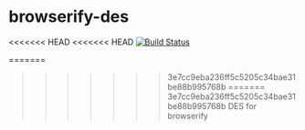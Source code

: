 browserify-des
===

<<<<<<< HEAD
<<<<<<< HEAD
[![Build Status](https://travis-ci.org/crypto-browserify/browserify-des.svg)](https://travis-ci.org/crypto-browserify/browserify-des)

=======
>>>>>>> 3e7cc9eba236ff5c5205c34bae31be88b995768b
=======
>>>>>>> 3e7cc9eba236ff5c5205c34bae31be88b995768b
DES for browserify
